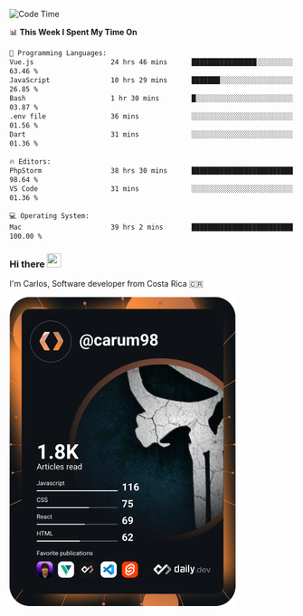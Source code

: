 
<!--START_SECTION:waka-->
![Code Time](http://img.shields.io/badge/Code%20Time-10%2C447%20hrs%2040%20mins-blue)

📊 **This Week I Spent My Time On** 

```text
💬 Programming Languages: 
Vue.js                   24 hrs 46 mins      ████████████████░░░░░░░░░   63.46 % 
JavaScript               10 hrs 29 mins      ███████░░░░░░░░░░░░░░░░░░   26.85 % 
Bash                     1 hr 30 mins        █░░░░░░░░░░░░░░░░░░░░░░░░   03.87 % 
.env file                36 mins             ░░░░░░░░░░░░░░░░░░░░░░░░░   01.56 % 
Dart                     31 mins             ░░░░░░░░░░░░░░░░░░░░░░░░░   01.36 % 

🔥 Editors: 
PhpStorm                 38 hrs 30 mins      █████████████████████████   98.64 % 
VS Code                  31 mins             ░░░░░░░░░░░░░░░░░░░░░░░░░   01.36 % 

💻 Operating System: 
Mac                      39 hrs 2 mins       █████████████████████████   100.00 % 
```


<!--END_SECTION:waka-->

### Hi there <img src="https://media.giphy.com/media/hvRJCLFzcasrR4ia7z/giphy.gif" width="25px" height="25px">

I'm Carlos, Software developer from Costa Rica 🇨🇷

<a href="https://app.daily.dev/carum98"><img src="https://github.com/carum98/carum98/blob/main/devcard.svg" width="400" alt="Carlos Umaña Acevedo's Dev Card"/></a>
